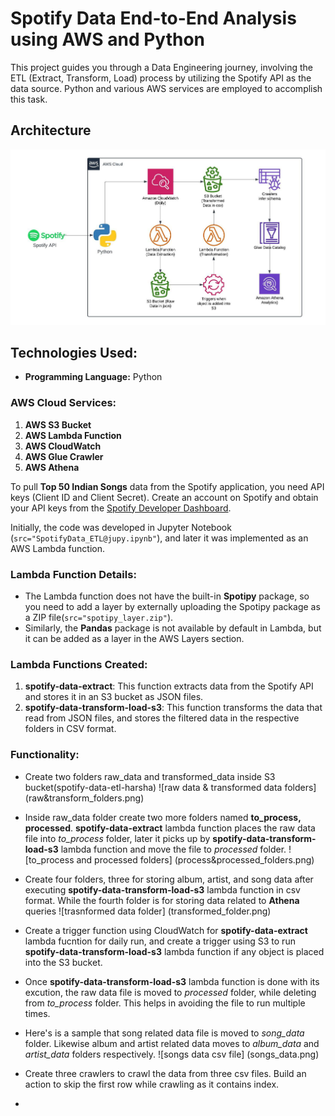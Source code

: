 # Spotify Data End-to-End Analysis using AWS and Python

This project guides you through a Data Engineering journey, involving the ETL (Extract, Transform, Load) process by utilizing the Spotify API as the data source. Python and various AWS services are employed to accomplish this task.

## Architecture
![Architecture](Architecture.jpeg)

## Technologies Used:
- **Programming Language:** Python

### AWS Cloud Services:
1. **AWS S3 Bucket**
2. **AWS Lambda Function**
3. **AWS CloudWatch**
4. **AWS Glue Crawler**
5. **AWS Athena**

To pull **Top 50 Indian Songs** data from the Spotify application, you need API keys (Client ID and Client Secret). Create an account on Spotify and obtain your API keys from the [Spotify Developer Dashboard](https://developer.spotify.com/dashboard).

Initially, the code was developed in Jupyter Notebook (`src="SpotifyData_ETL@jupy.ipynb"`), and later it was implemented as an AWS Lambda function.

### Lambda Function Details:
- The Lambda function does not have the built-in **Spotipy** package, so you need to add a layer by externally uploading the Spotipy package as a ZIP file(`src="spotipy_layer.zip"`).
- Similarly, the **Pandas** package is not available by default in Lambda, but it can be added as a layer in the AWS Layers section.

### Lambda Functions Created:
1. **spotify-data-extract**: This function extracts data from the Spotify API and stores it in an S3 bucket as JSON files.
2. **spotify-data-transform-load-s3**: This function transforms the data that read from JSON files, and stores the filtered data in the respective folders in CSV format.

### Functionality:
- Create two folders raw_data and transformed_data inside S3 bucket(spotify-data-etl-harsha)
![raw data & transformed data folders] (raw&transform_folders.png)

- Inside raw_data folder create two more folders named **to_process, processed**. **spotify-data-extract** lambda function places the raw data file into *to_process* folder, later it picks up by **spotify-data-transform-load-s3** lambda function and move the file to *processed* folder.
![to_process and processed folders] (process&processed_folders.png)

- Create four folders, three for storing album, artist, and song data after executing **spotify-data-transform-load-s3** lambda function in csv format. While the fourth folder is for storing data related to **Athena** queries
![trasnformed data folder] (transformed_folder.png)

- Create a trigger function using CloudWatch for **spotify-data-extract** lambda fucntion for daily run, and create a trigger using S3 to run **spotify-data-transform-load-s3** lambda function if any object is placed into the S3 bucket.

- Once **spotify-data-transform-load-s3** lambda function is done with its excution, the raw data file is moved to *processed* folder, while deleting from *to_process* folder. This helps in avoiding the file to run multiple times.
- Here's is a sample that song related data file is moved to *song_data* folder. Likewise album and artist related data moves to *album_data* and *artist_data* folders respectively.
![songs data csv file] (songs_data.png)

- Create three crawlers to crawl the data from three csv files. Build an action to skip the first row while crawling as it contains index.
- 
  

